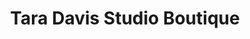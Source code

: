 ---
title: "Tara Davis Studio Boutique"
url: /winnipeg/tara-davis-studio-boutique/
shop: Allgemein
---